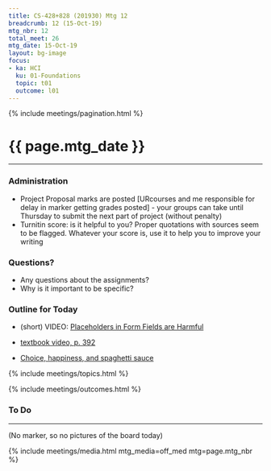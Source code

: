 ```yaml
---
title: CS-428+828 (201930) Mtg 12
breadcrumb: 12 (15-Oct-19)
mtg_nbr: 12
total_meet: 26
mtg_date: 15-Oct-19
layout: bg-image
focus:
- ka: HCI
  ku: 01-Foundations
  topic: t01
  outcome: l01
---
```

{% include meetings/pagination.html %}
<h1 class="text-center">{{ page.mtg_date }}</h1>
<hr />

### Administration

- Project Proposal marks are posted [URcourses and me responsible for delay in marker getting grades posted] - your groups can take until Thursday to submit the next part of project (without penalty)
- Turnitin score: is it helpful to you? Proper quotations with sources seem to be flagged. Whatever your score is, use it to help you to improve your writing

### Questions?

- Any questions about the assignments?
- Why is it important to be specific?

### Outline for Today

- (short) VIDEO: [Placeholders in Form Fields are Harmful](https://www.youtube.com/watch?v=jrigp2L-P-0)

- [textbook video, p. 392](https://www.youtube.com/watch?v=x9olpZaXTDs)

- [Choice, happiness, and spaghetti sauce](https://www.ted.com/talks/malcolm_gladwell_on_spaghetti_sauce?language=en)

{% include meetings/topics.html %}

{% include meetings/outcomes.html %}

### To Do

<hr />

(No marker, so no pictures of the board today)

{% include meetings/media.html mtg_media=off_med mtg=page.mtg_nbr %}
